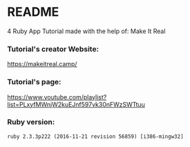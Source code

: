 # README

4 Ruby App Tutorial made with the help of: Make It Real

### Tutorial's creator Website:
https://makeitreal.camp/

### Tutorial's page: 
https://www.youtube.com/playlist?list=PLxyfMWnjW2kuEJnf597vk30nFWzSWTtuu

### Ruby version:
```
ruby 2.3.3p222 (2016-11-21 revision 56859) [i386-mingw32]
```